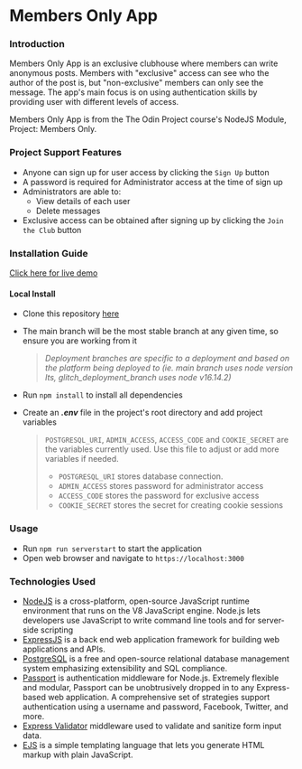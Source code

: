 # Members Only App

### Introduction
Members Only App is an exclusive clubhouse where members can write anonymous posts. Members with "exclusive" access can see who the author of the post is, but "non-exclusive" members can only see the message. The app's main focus is on using authentication skills by providing user with different levels of access.

Members Only App is from the The Odin Project course's NodeJS Module, Project: Members Only. 

### Project Support Features
* Anyone can sign up for user access by clicking the `Sign Up` button
* A password is required for Administrator access at the time of sign up
* Administrators are able to:
  * View details of each user
  * Delete messages
* Exclusive access can be obtained after signing up by clicking the `Join the Club` button

### Installation Guide
[Click here for live demo](https://members-only-production-32d3.up.railway.app/)

#### Local Install
* Clone this repository [here](https://github.com/marefpceo/members-only)
* The main branch will be the most stable branch at any given time, so ensure you are working from it

  > *Deployment branches are specific to a deployment and based on the platform being deployed to (ie. main branch uses node version lts, glitch_deployment_branch uses node v16.14.2)*

* Run `npm install` to install all dependencies
* Create an ***.env*** file in the project's root directory and add project variables

  >`POSTGRESQL_URI`, `ADMIN_ACCESS`, `ACCESS_CODE` and `COOKIE_SECRET` are the variables currently used. Use this file to adjust or add more variables if needed.
  >
  >* `POSTGRESQL_URI` stores database connection.
  >* `ADMIN_ACCESS` stores password for administrator access
  >* `ACCESS_CODE` stores the password for exclusive access
  >* `COOKIE_SECRET` stores the secret for creating cookie sessions

### Usage
* Run `npm run serverstart` to start the application
* Open web browser and navigate to `https://localhost:3000` 

### Technologies Used
* [NodeJS](https://www.nodejs.org/) is a cross-platform, open-source JavaScript runtime environment that runs on the V8 JavaScript engine. Node.js lets developers use JavaScript to write command line tools and for server-side scripting
* [ExpressJS](https://www.expressjs.org/) is a back end web application framework for building web applications and APIs.
* [PostgreSQL](https://www.postgresql.org/) is a free and open-source relational database management system emphasizing extensibility and SQL compliance.
* [Passport](https://www.passportjs.org/) is authentication middleware for Node.js. Extremely flexible and modular, Passport can be unobtrusively dropped in to any Express-based web application. A comprehensive set of strategies support authentication using a username and password, Facebook, Twitter, and more.
* [Express Validator](https://express-validator.github.io/) middleware used to validate and sanitize form input data.
* [EJS](https://ejs.co/) is a simple templating language that lets you generate HTML markup with plain JavaScript. 
